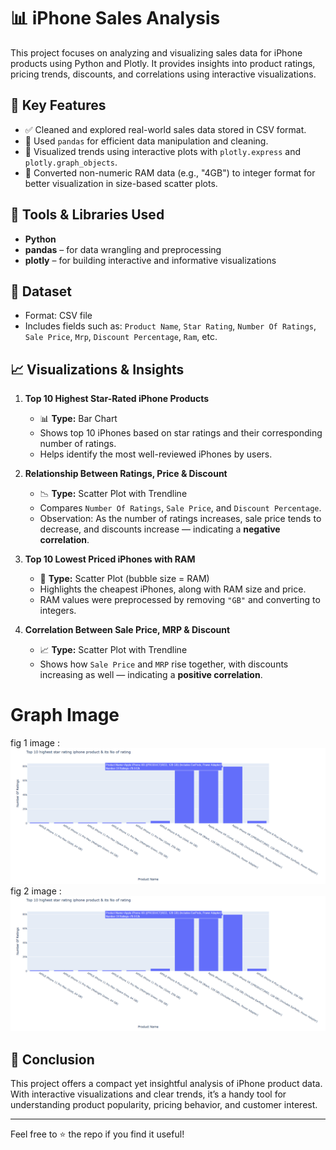 # 📊 iPhone Sales Analysis

This project focuses on analyzing and visualizing sales data for iPhone products using Python and Plotly. It provides insights into product ratings, pricing trends, discounts, and correlations using interactive visualizations.

## 🚀 Key Features

- ✅ Cleaned and explored real-world sales data stored in CSV format.
- 📌 Used `pandas` for efficient data manipulation and cleaning.
- 📌 Visualized trends using interactive plots with `plotly.express` and `plotly.graph_objects`.
- 🔁 Converted non-numeric RAM data (e.g., "4GB") to integer format for better visualization in size-based scatter plots.

## 🧰 Tools & Libraries Used

- **Python**
- **pandas** – for data wrangling and preprocessing
- **plotly** – for building interactive and informative visualizations

## 📁 Dataset

- Format: CSV file
- Includes fields such as: `Product Name`, `Star Rating`, `Number Of Ratings`, `Sale Price`, `Mrp`, `Discount Percentage`, `Ram`, etc.

## 📈 Visualizations & Insights

1. **Top 10 Highest Star-Rated iPhone Products**
   - 📊 **Type:** Bar Chart
   - Shows top 10 iPhones based on star ratings and their corresponding number of ratings.
   - Helps identify the most well-reviewed iPhones by users.

2. **Relationship Between Ratings, Price & Discount**
   - 📉 **Type:** Scatter Plot with Trendline
   - Compares `Number Of Ratings`, `Sale Price`, and `Discount Percentage`.
   - Observation: As the number of ratings increases, sale price tends to decrease, and discounts increase — indicating a **negative correlation**.

3. **Top 10 Lowest Priced iPhones with RAM**
   - 💸 **Type:** Scatter Plot (bubble size = RAM)
   - Highlights the cheapest iPhones, along with RAM size and price.
   - RAM values were preprocessed by removing `"GB"` and converting to integers.

4. **Correlation Between Sale Price, MRP & Discount**
   - 📈 **Type:** Scatter Plot with Trendline
   - Shows how `Sale Price` and `MRP` rise together, with discounts increasing as well — indicating a **positive correlation**.
# Graph Image #
fig 1 image :
![image alt](https://github.com/RaisShaikh23/My-FY-projects/blob/808771bb2be21379fac3a2498baa2ab4c204df67/basic_iphone_sales_analysis/Screenshot%202025-06-09%20020425.png)
fig 2 image :
![image alt](https://github.com/RaisShaikh23/My-FY-projects/blob/37de5e4aeebcd5c6b5b2ec0c22b4132ae95f5dba/basic_iphone_sales_analysis/Screenshot%202025-06-09%20020425.png)
## 📌 Conclusion

This project offers a compact yet insightful analysis of iPhone product data. With interactive visualizations and clear trends, it’s a handy tool for understanding product popularity, pricing behavior, and customer interest.

---

Feel free to ⭐ the repo if you find it useful!
